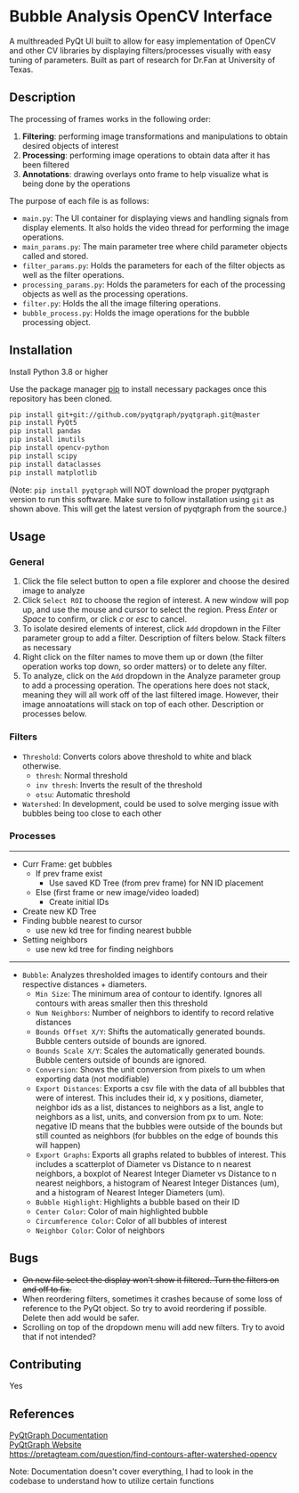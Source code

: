 # Bubble Analysis OpenCV Interface

A multhreaded PyQt UI built to allow for easy implementation of OpenCV and other CV libraries by displaying filters/processes visually with easy tuning of parameters. Built as part of research for Dr.Fan at University of Texas.

## Description

The processing of frames works in the following order:

1. **Filtering**: performing image transformations and manipulations to obtain desired objects of interest
2. **Processing**: performing image operations to obtain data after it has been filtered
3. **Annotations**: drawing overlays onto frame to help visualize what is being done by the operations

The purpose of each file is as follows:

- `main.py`: The UI container for displaying views and handling signals from display elements. It also holds the video thread for performing the image operations.
- `main_params.py`: The main parameter tree where child parameter objects called and stored.
- `filter_params.py`: Holds the parameters for each of the filter objects as well as the filter operations.
- `processing_params.py`: Holds the parameters for each of the processing objects as well as the processing operations.
- `filter.py`: Holds the all the image filtering operations.
- `bubble_process.py`: Holds the image operations for the bubble processing object.

## Installation

Install Python 3.8 or higher

Use the package manager [pip](https://pip.pypa.io/en/stable/) to install necessary packages once this repository has been cloned.

```bash
pip install git+git://github.com/pyqtgraph/pyqtgraph.git@master
pip install PyQt5
pip install pandas
pip install imutils
pip install opencv-python
pip install scipy
pip install dataclasses
pip install matplotlib
```

(Note: `pip install pyqtgraph` will NOT download the proper pyqtgraph version to run this software. Make sure to follow installation using `git` as shown above. This will get the latest version of pyqtgraph from the source.)

## Usage

### General

1. Click the file select button to open a file explorer and choose the desired image to analyze
2. Click `Select ROI` to choose the region of interest. A new window will pop up, and use the mouse and cursor to select the region. Press *Enter* or *Space* to confirm, or click *c* or *esc* to cancel.
3. To isolate desired elements of interest, click `Add` dropdown in the Filter parameter group to add a filter. Description of filters below. Stack filters as necessary
4. Right click on the filter names to move them up or down (the filter operation works top down, so order matters) or to delete any filter.
5. To analyze, click on the `Add` dropdown in the Analyze parameter group to add a processing operation. The operations here does not stack, meaning they will all work off of the last filtered image. However, their image annoatations will stack on top of each other. Description or processes below.

### Filters

- `Threshold`: Converts colors above threshold to white and black otherwise.
  - `thresh`: Normal threshold
  - `inv thresh`: Inverts the result of the threshold
  - `otsu`: Automatic threshold
- `Watershed`: In development, could be used to solve merging issue with bubbles being too close to each other

### Processes

---

- Curr Frame: get bubbles
  - If prev frame exist
    - Use saved KD Tree (from prev frame) for NN ID placement
  - Else (first frame or new image/video loaded)
    - Create initial IDs
- Create new KD Tree
- Finding bubble nearest to cursor
  - use new kd tree for finding nearest bubble
- Setting neighbors
  - use new kd tree for finding neighbors

---

- `Bubble`: Analyzes thresholded images to identify contours and their respective distances + diameters.
  - `Min Size`: The minimum area of contour to identify. Ignores all contours with areas smaller then this threshold
  - `Num Neighbors`: Number of neighbors to identify to record relative distances
  - `Bounds Offset X/Y`: Shifts the automatically generated bounds. Bubble centers outside of bounds are ignored.
  - `Bounds Scale X/Y`: Scales the automatically generated bounds. Bubble centers outside of bounds are ignored.
  - `Conversion`: Shows the unit conversion from pixels to um when exporting data (not modifiable)
  - `Export Distances`: Exports a csv file with the data of all bubbles that were of interest. This includes their id, x y positions, diameter, neighbor ids as a list, distances to neighbors as a list, angle to neighbors as a list, units, and conversion from px to um. Note: negative ID means that the bubbles were outside of the bounds but still counted as neighbors (for bubbles on the edge of bounds this will happen)
  - `Export Graphs`: Exports all graphs related to bubbles of interest. This includes a scatterplot of Diameter vs Distance to n nearest neighbors, a boxplot of Nearest Integer Diameter vs Distance to n nearest neighbors, a histogram of Nearest Integer Distances (um), and a histogram of Nearest Integer Diameters (um).
  - `Bubble Highlight`: Highlights a bubble based on their ID
  - `Center Color`: Color of main highlighted bubble
  - `Circumference Color`: Color of all bubbles of interest
  - `Neighbor Color`: Color of neighbors

## Bugs

- ~~On new file select the display won't show it filtered. Turn the filters on and off to fix.~~
- When reordering filters, sometimes it crashes because of some loss of reference to the PyQt object. So try to avoid reordering if possible. Delete then add would be safer.
- Scrolling on top of the dropdown menu will add new filters. Try to avoid that if not intended?

## Contributing

Yes

## References

[PyQtGraph Documentation](https://pyqtgraph.readthedocs.io/en/latest/)  
[PyQtGraph Website](https://www.pyqtgraph.org/)  
<https://pretagteam.com/question/find-contours-after-watershed-opencv>

Note: Documentation doesn't cover everything, I had to look in the codebase to understand how to utilize certain functions
